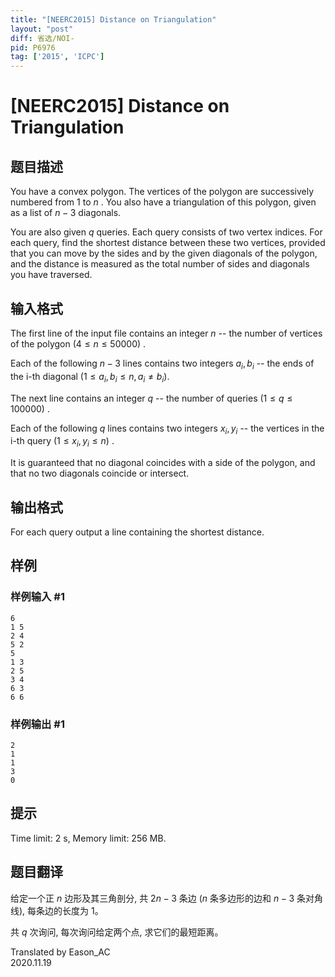 ```yaml
---
title: "[NEERC2015] Distance on Triangulation"
layout: "post"
diff: 省选/NOI-
pid: P6976
tag: ['2015', 'ICPC']
---
```

# [NEERC2015] Distance on Triangulation
## 题目描述



You have a convex polygon. The vertices of the polygon are successively numbered from $1$ to $n$ . You also have a triangulation of this polygon, given as a list of $n − 3$ diagonals.

You are also given $q$ queries. Each query consists of two vertex indices. For each query, find the shortest distance between these two vertices, provided that you can move by the sides and by the given diagonals of the polygon, and the distance is measured as the total number of sides and diagonals you have traversed.


## 输入格式



The first line of the input file contains an integer $n$ -- the number of vertices of the polygon $(4 \le n \le 50 000)$ .

Each of the following $n−3$ lines contains two integers $a_{i}, b_{i}$ -- the ends of the i-th diagonal $(1 \le a_{i}, b_{i} \le n , a_{i} ≠ b_{i}).$

The next line contains an integer $q$ -- the number of queries $(1 \le q \le 100 000)$ .

Each of the following $q$ lines contains two integers $x_{i}, y_{i}$ -- the vertices in the i-th query $(1 \le x_{i}, y_{i} \le n)$ .

It is guaranteed that no diagonal coincides with a side of the polygon, and that no two diagonals coincide or intersect.


## 输出格式



For each query output a line containing the shortest distance.


## 样例

### 样例输入 #1
```
6
1 5
2 4
5 2
5
1 3
2 5
3 4
6 3
6 6

```
### 样例输出 #1
```
2
1
1
3
0

```
## 提示

Time limit: 2 s, Memory limit: 256 MB. 


## 题目翻译

给定一个正 $n$ 边形及其三角剖分, 共 $2n−3$ 条边 ($n$ 条多边形的边和 $n−3$ 条对角线), 每条边的长度为 $1$。

共 $q$ 次询问, 每次询问给定两个点, 求它们的最短距离。

Translated by Eason_AC  
2020.11.19
